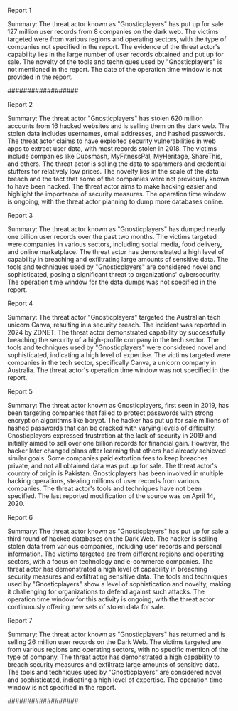 
Report 1

Summary: The threat actor known as "Gnosticplayers" has put up for sale 127 million user records from 8 companies on the dark web. The victims targeted were from various regions and operating sectors, with the type of companies not specified in the report. The evidence of the threat actor's capability lies in the large number of user records obtained and put up for sale. The novelty of the tools and techniques used by "Gnosticplayers" is not mentioned in the report. The date of the operation time window is not provided in the report.

##################





Report 2

Summary:
The threat actor "Gnosticplayers" has stolen 620 million accounts from 16 hacked websites and is selling them on the dark web. The stolen data includes usernames, email addresses, and hashed passwords. The threat actor claims to have exploited security vulnerabilities in web apps to extract user data, with most records stolen in 2018. The victims include companies like Dubsmash, MyFitnessPal, MyHeritage, ShareThis, and others. The threat actor is selling the data to spammers and credential stuffers for relatively low prices. The novelty lies in the scale of the data breach and the fact that some of the companies were not previously known to have been hacked. The threat actor aims to make hacking easier and highlight the importance of security measures. The operation time window is ongoing, with the threat actor planning to dump more databases online.





Report 3

Summary: The threat actor known as "Gnosticplayers" has dumped nearly one billion user records over the past two months. The victims targeted were companies in various sectors, including social media, food delivery, and online marketplace. The threat actor has demonstrated a high level of capability in breaching and exfiltrating large amounts of sensitive data. The tools and techniques used by "Gnosticplayers" are considered novel and sophisticated, posing a significant threat to organizations' cybersecurity. The operation time window for the data dumps was not specified in the report.





Report 4

Summary: The threat actor "Gnosticplayers" targeted the Australian tech unicorn Canva, resulting in a security breach. The incident was reported in 2024 by ZDNET. The threat actor demonstrated capability by successfully breaching the security of a high-profile company in the tech sector. The tools and techniques used by "Gnosticplayers" were considered novel and sophisticated, indicating a high level of expertise. The victims targeted were companies in the tech sector, specifically Canva, a unicorn company in Australia. The threat actor's operation time window was not specified in the report.





Report 5

Summary:
The threat actor known as Gnosticplayers, first seen in 2019, has been targeting companies that failed to protect passwords with strong encryption algorithms like bcrypt. The hacker has put up for sale millions of hashed passwords that can be cracked with varying levels of difficulty. Gnosticplayers expressed frustration at the lack of security in 2019 and initially aimed to sell over one billion records for financial gain. However, the hacker later changed plans after learning that others had already achieved similar goals. Some companies paid extortion fees to keep breaches private, and not all obtained data was put up for sale. The threat actor's country of origin is Pakistan. Gnosticplayers has been involved in multiple hacking operations, stealing millions of user records from various companies. The threat actor's tools and techniques have not been specified. The last reported modification of the source was on April 14, 2020.





Report 6

Summary: The threat actor known as "Gnosticplayers" has put up for sale a third round of hacked databases on the Dark Web. The hacker is selling stolen data from various companies, including user records and personal information. The victims targeted are from different regions and operating sectors, with a focus on technology and e-commerce companies. The threat actor has demonstrated a high level of capability in breaching security measures and exfiltrating sensitive data. The tools and techniques used by "Gnosticplayers" show a level of sophistication and novelty, making it challenging for organizations to defend against such attacks. The operation time window for this activity is ongoing, with the threat actor continuously offering new sets of stolen data for sale.





Report 7

Summary: The threat actor known as "Gnosticplayers" has returned and is selling 26 million user records on the Dark Web. The victims targeted are from various regions and operating sectors, with no specific mention of the type of company. The threat actor has demonstrated a high capability to breach security measures and exfiltrate large amounts of sensitive data. The tools and techniques used by "Gnosticplayers" are considered novel and sophisticated, indicating a high level of expertise. The operation time window is not specified in the report. 

##################


